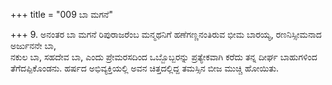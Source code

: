 +++
title = "009 ಬಾ ಮಗನೆ"

+++
9. ಅನಂತರ ಬಾ ಮಗನೆ ರಿಪುರಾಜರೆಂಬ ಮನ್ಮಥನಿಗೆ ಹಣೆಗಣ್ಣನಂತಿರುವ ಭೀಮ ಬಾರಯ್ಯ, ರಣನಿಸ್ಸೀಮನಾದ ಅರ್ಜುನನೇ ಬಾ,   
ನಕುಲ ಬಾ, ಸಹದೇವ ಬಾ, ಎಂದು ಪ್ರೇಮರಸದಿಂದ ಒಬ್ಬೊಬ್ಬರನ್ನು ಪ್ರತ್ಯೇಕವಾಗಿ ಕರೆದು ತನ್ನ ದೀರ್ಘ ಬಾಹುಗಳಿಂದ ತೆಗೆದಪ್ಪಿಕೊಂಡನು. ಹರ್ಷದ ಅಭಿವ್ಯಕ್ತಿಯಲ್ಲಿ ಅವನ ಚಿತ್ತದಲ್ಲಿದ್ದ ತಮಸ್ಸಿನ ಬೀಜ ಮುಚ್ಚಿ ಹೋಯಿತು.